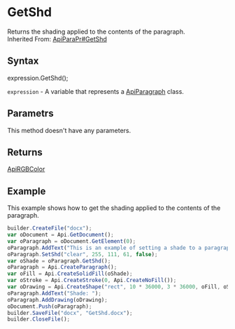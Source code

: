 # GetShd

Returns the shading applied to the contents of the paragraph.<br>Inherited From: [ApiParaPr#GetShd](../../ApiParaPr/Methods/GetShd.md)

## Syntax

expression.GetShd();

`expression` - A variable that represents a [ApiParagraph](../ApiParagraph.md) class.

## Parametrs

This method doesn't have any parameters.

## Returns

[ApiRGBColor](../../ApiRGBColor/ApiRGBColor.md)

## Example

This example shows how to get the shading applied to the contents of the paragraph.

```javascript
builder.CreateFile("docx");
var oDocument = Api.GetDocument();
var oParagraph = oDocument.GetElement(0);
oParagraph.AddText("This is an example of setting a shade to a paragraph. ");
oParagraph.SetShd("clear", 255, 111, 61, false);
var oShade = oParagraph.GetShd();
oParagraph = Api.CreateParagraph();
var oFill = Api.CreateSolidFill(oShade);
var oStroke = Api.CreateStroke(0, Api.CreateNoFill());
var oDrawing = Api.CreateShape("rect", 10 * 36000, 3 * 36000, oFill, oStroke);
oParagraph.AddText("Shade: ");
oParagraph.AddDrawing(oDrawing);
oDocument.Push(oParagraph);
builder.SaveFile("docx", "GetShd.docx");
builder.CloseFile();
```